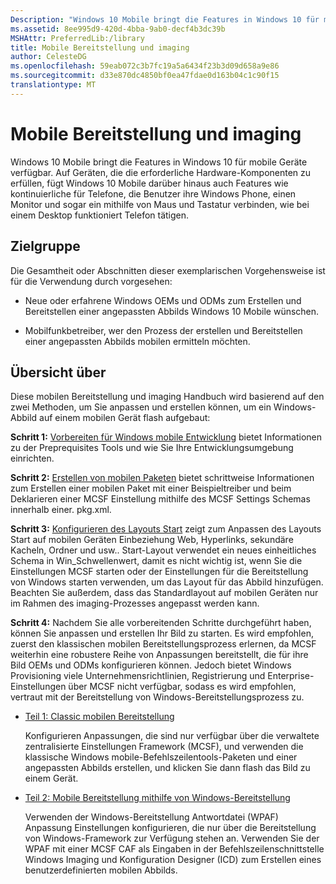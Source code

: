 ```yaml
---
Description: "Windows 10 Mobile bringt die Features in Windows 10 für mobile Geräte verfügbar."
ms.assetid: 8ee995d9-420d-4bba-9ab0-decf4b3dc39b
MSHAttr: PreferredLib:/library
title: Mobile Bereitstellung und imaging
author: CelesteDG
ms.openlocfilehash: 59eab072c3b7fc19a5a6434f23b3d09d658a9e86
ms.sourcegitcommit: d33e870dc4850bf0ea47fdae0d163b04c1c90f15
translationtype: MT
---
```

# <a name="mobile-deployment-and-imaging"></a>Mobile Bereitstellung und imaging


Windows 10 Mobile bringt die Features in Windows 10 für mobile Geräte verfügbar. Auf Geräten, die die erforderliche Hardware-Komponenten zu erfüllen, fügt Windows 10 Mobile darüber hinaus auch Features wie kontinuierliche für Telefone, die Benutzer ihre Windows Phone, einen Monitor und sogar ein mithilfe von Maus und Tastatur verbinden, wie bei einem Desktop funktioniert Telefon tätigen.

## <a name="span-idintendedaudiencespanspan-idintendedaudiencespanspan-idintendedaudiencespanintended-audience"></a><span id="Intended_audience"></span><span id="intended_audience"></span><span id="INTENDED_AUDIENCE"></span>Zielgruppe


Die Gesamtheit oder Abschnitten dieser exemplarischen Vorgehensweise ist für die Verwendung durch vorgesehen:

-   Neue oder erfahrene Windows OEMs und ODMs zum Erstellen und Bereitstellen einer angepassten Abbilds Windows 10 Mobile wünschen.

-   Mobilfunkbetreiber, wer den Prozess der erstellen und Bereitstellen einer angepassten Abbilds mobilen ermitteln möchten.

## <a name="span-idoverviewspanspan-idoverviewspanspan-idoverviewspanoverview"></a><span id="Overview"></span><span id="overview"></span><span id="OVERVIEW"></span>Übersicht über


Diese mobilen Bereitstellung und imaging Handbuch wird basierend auf den zwei Methoden, um Sie anpassen und erstellen können, um ein Windows-Abbild auf einem mobilen Gerät flash aufgebaut:

**Schritt 1:** [Vorbereiten für Windows mobile Entwicklung](preparing-for-windows-mobile-development.md) bietet Informationen zu der Preprequisites Tools und wie Sie Ihre Entwicklungsumgebung einrichten.

**Schritt 2:** [Erstellen von mobilen Paketen](creating-mobile-packages.md) bietet schrittweise Informationen zum Erstellen einer mobilen Paket mit einer Beispieltreiber und beim Deklarieren einer MCSF Einstellung mithilfe des MCSF Settings Schemas innerhalb einer. pkg.xml.

**Schritt 3:** [Konfigurieren des Layouts Start](configure-the-start-layout.md) zeigt zum Anpassen des Layouts Start auf mobilen Geräten Einbeziehung Web, Hyperlinks, sekundäre Kacheln, Ordner und usw.. Start-Layout verwendet ein neues einheitliches Schema in Win\_Schwellenwert, damit es nicht wichtig ist, wenn Sie die Einstellungen MCSF starten oder der Einstellungen für die Bereitstellung von Windows starten verwenden, um das Layout für das Abbild hinzufügen. Beachten Sie außerdem, dass das Standardlayout auf mobilen Geräten nur im Rahmen des imaging-Prozesses angepasst werden kann.

**Schritt 4:** Nachdem Sie alle vorbereitenden Schritte durchgeführt haben, können Sie anpassen und erstellen Ihr Bild zu starten. Es wird empfohlen, zuerst den klassischen mobilen Bereitstellungsprozess erlernen, da MCSF weiterhin eine robustere Reihe von Anpassungen bereitstellt, die für ihre Bild OEMs und ODMs konfigurieren können. Jedoch bietet Windows Provisioning viele Unternehmensrichtlinien, Registrierung und Enterprise-Einstellungen über MCSF nicht verfügbar, sodass es wird empfohlen, vertraut mit der Bereitstellung von Windows-Bereitstellungsprozess zu.

-   [Teil 1: Classic mobilen Bereitstellung](lab-1--classic-mobile-deployment.md)

    Konfigurieren Anpassungen, die sind nur verfügbar über die verwaltete zentralisierte Einstellungen Framework (MCSF), und verwenden die klassische Windows mobile-Befehlszeilentools-Paketen und einer angepassten Abbilds erstellen, und klicken Sie dann flash das Bild zu einem Gerät.

-   [Teil 2: Mobile Bereitstellung mithilfe von Windows-Bereitstellung](lab-2--mobile-deployment-using-windows-provisioning.md)

    Verwenden der Windows-Bereitstellung Antwortdatei (WPAF) Anpassung Einstellungen konfigurieren, die nur über die Bereitstellung von Windows-Framework zur Verfügung stehen an. Verwenden Sie der WPAF mit einer MCSF CAF als Eingaben in der Befehlszeilenschnittstelle Windows Imaging und Konfiguration Designer (ICD) zum Erstellen eines benutzerdefinierten mobilen Abbilds.

 

 




